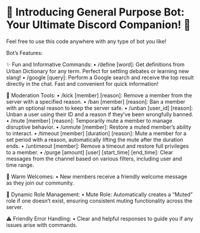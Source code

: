 # 🎉 Introducing General Purpose Bot: Your Ultimate Discord Companion! 🎉
Feel free to use this code anywhere with any type of bot you like!

Bot’s Features:

✨ Fun and Informative Commands:
	•	/define [word]: Get definitions from Urban Dictionary for any term. Perfect for settling debates or learning new slang!
	•	/google [query]: Perform a Google search and receive the top result directly in the chat. Fast and convenient for quick 
                information!

🔧 Moderation Tools:
	•	/kick [member] [reason]: Remove a member from the server with a specified reason.
	•	/ban [member] [reason]: Ban a member with an optional reason to keep the server safe.
	•	/unban [user_id] [reason]: Unban a user using their ID and a reason if they’ve been wrongfully banned.
	•	/mute [member] [reason]: Temporarily mute a member to manage disruptive behavior.
	•	/unmute [member]: Restore a muted member’s ability to interact.
	•	/timeout [member] [duration] [reason]: Mute a member for a set period with a reason, automatically lifting the mute after 
                the duration ends.
	•	/untimeout [member]: Remove a timeout and restore full privileges to a member.
	•	/purge [amount] [user] [start_time] [end_time]: Clear messages from the channel based on various filters, including user 
                 and time range.

🎈 Warm Welcomes:
	•	New members receive a friendly welcome message as they join our community.

🔧 Dynamic Role Management:
	•	Mute Role: Automatically creates a “Muted” role if one doesn’t exist, ensuring consistent muting functionality across the server.

⚠️ Friendly Error Handling:
	•	Clear and helpful responses to guide you if any issues arise with commands.
